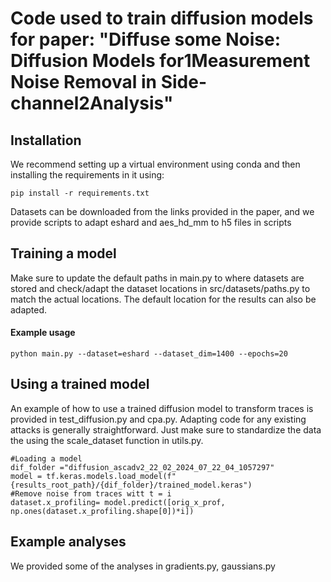 # Code used to train diffusion models for paper: "Diffuse some Noise: Diffusion Models for1Measurement Noise Removal in Side-channel2Analysis"


## Installation
We recommend setting up a virtual environment using conda and then installing the requirements in it using:
```
pip install -r requirements.txt
```
Datasets can be downloaded from the links provided in the paper, and we provide scripts to adapt eshard and aes_hd_mm to h5 files in scripts

## Training a model
Make sure to update the default paths in main.py to where datasets are stored and check/adapt the dataset locations in src/datasets/paths.py to match the actual locations. The default location for the results can also be adapted. 
#### Example usage
```
python main.py --dataset=eshard --dataset_dim=1400 --epochs=20
```



## Using a trained model
An example of how to use a trained diffusion model to transform traces is provided in test_diffusion.py and cpa.py. Adapting code for any existing attacks is generally straightforward. Just make sure to standardize the data the using the scale_dataset function in utils.py. 
```
#Loading a model
dif_folder ="diffusion_ascadv2_22_02_2024_07_22_04_1057297"
model = tf.keras.models.load_model(f"{results_root_path}/{dif_folder}/trained_model.keras")
#Remove noise from traces witt t = i
dataset.x_profiling= model.predict([orig_x_prof, np.ones(dataset.x_profiling.shape[0])*i])
```
## Example analyses
We provided some of the analyses in gradients.py, gaussians.py 